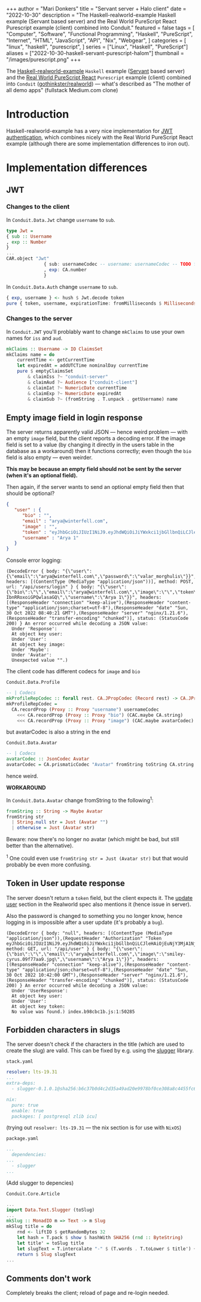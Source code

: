 +++
author = "Mari Donkers"
title = "Servant server + Halo client"
date = "2022-10-30"
description = "The Haskell-realworld-example Haskell example (Servant based server) and the Real World PureScript React Purescript example (client) combined into Conduit."
featured = false
tags = [
    "Computer",
    "Software",
    "Functional Programming",
    "Haskell",
    "PureScript",
    "Internet",
    "HTML",
    "JavaScript",
    "API",
    "Nix",
    "Webgear",
]
categories = [
    "linux",
    "haskell",
    "purescript",
]
series = ["Linux", "Haskell", "PureScript"]
aliases = ["2022-10-30-haskell-servant-purescript-halom"]
thumbnail = "/images/purescript.png"
+++

The [Haskell-realworld-example](https://github.com/nodew/haskell-realworld-example) `Haskell` example ([Servant](https://docs.servant.dev/en/stable/) based server) and the [Real World PureScript React](https://github.com/jonasbuntinx/purescript-react-realworld) `Purescript` example (client) combined into `Conduit` ([gothinkster/realworld](https://github.com/gothinkster/realworld)) — what's described as "The mother of all demo apps" (fullstack Medium.com clone)
<!--more-->

# Introduction

Haskell-realworld-example has a very nice implementation for [JWT authentication](https://blog.miniorange.com/what-is-jwt-json-web-token-how-does-jwt-authentication-work/), which combines nicely with the Real World PureScript React example (although there are some implementation differences to iron out).

# Implementation differences

## JWT

### Changes to the client

In `Conduit.Data.Jwt` change `username` to `sub`.

``` haskell
type Jwt =
{ sub :: Username
, exp :: Number
}
...
CAR.object "Jwt"
              { sub: usernameCodec -- username: usernameCodec -- TODO fix
              , exp: CA.number
              }
```

In `Conduit.Data.Auth` change `username` to `sub`.

``` haskell
{ exp, username } <- hush $ Jwt.decode token
pure { token, username, expirationTime: fromMilliseconds $ Milliseconds $ exp * 1000.0, user }
```

### Changes to the server

In `Conduit.JWT` you'll problably want to change `mkClaims` to use your own names for `iss` and `aud`.

``` haskell
mkClaims :: Username -> IO ClaimsSet
mkClaims name = do
    currentTime <- getCurrentTime
    let expiredAt = addUTCTime nominalDay currentTime
    pure $ emptyClaimsSet
        & claimIss ?~ "conduit-server"
        & claimAud ?~ Audience ["conduit-client"]
        & claimIat ?~ NumericDate currentTime
        & claimExp ?~ NumericDate expiredAt
        & claimSub ?~ (fromString . T.unpack . getUsername) name
```

## Empty image field in login response

The server returns apparently valid JSON — hence weird problem — with an empty `image` field, but the client reports a decoding error. If the image field is set to a value (by changing it directly in the users table in the database as a workaround) then it functions correctly; even though the `bio` field is also empty — even weirder.

****This may be because an empty field should not be sent by the server (when it's an optional field).****

Then again, if the server wants to send an optional empty field then that should be optional?

``` json
{
   "user" : {
      "bio" : "",
      "email" : "arya@winterfell.com",
      "image" : "",
      "token" : "eyJhbGciOiJIUzI1NiJ9.eyJhdWQiOiJiYWxkci1jbGllbnQiLCJleHAiOjEuNjY3MjA1NjIxMDE1MzQ5MzE5ZTksImlhdCI6MS42NjcxMTkyMjEwMTUzNDkzMTllOSwiaXNzIjoiYmFsZHItc2VydmVyIiwic3ViIjoiQXJ5YSAxIn0.TzhDvT9Mkmj9nalh_q7vGol-IbnRRoxoiGPQwlasaGQ",
      "username" : "Arya 1"
   }
}
```

Console error logging:

``` example
(DecodeError { body: "{\"user\":{\"email\":\"arya@winterfell.com\",\"password\":\"valar_morghulis\"}}", headers: [(ContentType (MediaType "application/json"))], method: POST, url: "/api/users/login" } { body: "{\"user\":{\"bio\":\"\",\"email\":\"arya@winterfell.com\",\"image\":\"\",\"token\":\"eyJhbGciOiJIUzI1NiJ9.eyJhdWQiOiJiYWxkci1jbGllbnQiLCJleHAiOjEuNjY3MjA1NjIxMDE1MzQ5MzE5ZTksImlhdCI6MS42NjcxMTkyMjEwMTUzNDkzMTllOSwiaXNzIjoiYmFsZHItc2VydmVyIiwic3ViIjoiQXJ5YSAxIn0.TzhDvT9Mkmj9nalh_q7vGol-IbnRRoxoiGPQwlasaGQ\",\"username\":\"Arya 1\"}}", headers: [(ResponseHeader "connection" "keep-alive"),(ResponseHeader "content-type" "application/json;charset=utf-8"),(ResponseHeader "date" "Sun, 30 Oct 2022 08:40:21 GMT"),(ResponseHeader "server" "nginx/1.21.6"),(ResponseHeader "transfer-encoding" "chunked")], status: (StatusCode 200) } An error occurred while decoding a JSON value:
  Under 'Response':
  At object key user:
  Under 'User':
  At object key image:
  Under 'Maybe':
  Under 'Avatar':
  Unexpected value "".)
```

The client code has different codecs for `image` and `bio`

`Conduit.Data.Profile`

``` haskell
-- | Codecs
mkProfileRepCodec :: forall rest. CA.JPropCodec (Record rest) -> CA.JPropCodec { | ProfileRep rest }
mkProfileRepCodec =
  CA.recordProp (Proxy :: Proxy "username") usernameCodec
    <<< CA.recordProp (Proxy :: Proxy "bio") (CAC.maybe CA.string)
    <<< CA.recordProp (Proxy :: Proxy "image") (CAC.maybe avatarCodec)
```

but avatarCodec is also a string in the end

`Conduit.Data.Avatar`

``` haskell
-- | Codecs
avatarCodec :: JsonCodec Avatar
avatarCodec = CA.prismaticCodec "Avatar" fromString toString CA.string
```

hence weird.

****WORKAROUND****

In `Conduit.Data.Avatar` change fromString to the following<sup>1</sup>:

``` haskell
fromString :: String -> Maybe Avatar
fromString str
  | String.null str = Just (Avatar "")
  | otherwise = Just (Avatar str)
```

Beware: now there's no longer no avatar (which might be bad, but still better than the alternative).

<sup>1</sup> One could even use `fromString str = Just (Avatar str)` but that would probably be even more confusing.

## Token in User update response

The server doesn't return a `token` field, but the client expects it. The [update user](https://realworld-docs.netlify.app/docs/specs/backend-specs/endpoints#update-user) section in the Realworld spec also mentions it (hence issue in server).

Also the password is changed to something you no longer know, hence logging in is impossible after a user update (it's probably a `bug`).

``` example
(DecodeError { body: "null", headers: [(ContentType (MediaType "application/json")),(RequestHeader "Authorization" "Token eyJhbGciOiJIUzI1NiJ9.eyJhdWQiOiJiYWxkci1jbGllbnQiLCJleHAiOjEuNjY3MjA1NjM3MjcwMTAyMzcyZTksImlhdCI6MS42NjcxMTkyMzcyNzAxMDIzNzJlOSwiaXNzIjoiYmFsZHItc2VydmVyIiwic3ViIjoiQXJ5YSAxIn0.tQ4JqPXoBu7RDSjF0gJeBi8NDJFGp7w7D8cxjUXMUno")], method: GET, url: "/api/user" } { body: "{\"user\":{\"bio\":\"\",\"email\":\"arya@winterfell.com\",\"image\":\"smiley-cyrus.09f77aa9.jpg\",\"username\":\"Arya 1\"}}", headers: [(ResponseHeader "connection" "keep-alive"),(ResponseHeader "content-type" "application/json;charset=utf-8"),(ResponseHeader "date" "Sun, 30 Oct 2022 10:42:00 GMT"),(ResponseHeader "server" "nginx/1.21.6"),(ResponseHeader "transfer-encoding" "chunked")], status: (StatusCode 200) } An error occurred while decoding a JSON value:
  Under 'UserResponse':
  At object key user:
  Under 'User':
  At object key token:
  No value was found.) index.b98cbc1b.js:1:50285
```

## Forbidden characters in slugs

The server doesn't check if the characters in the title (which are used to create the slug) are valid. This can be fixed by e.g. using the [slugger](https://github.com/rpearce/slugger) library.

`stack.yaml`

``` yaml
resolver: lts-19.31
...
extra-deps:
  - slugger-0.1.0.1@sha256:b6c37b0d4c2d35a49ad20e9978bf0ce308a8c4455fc61d0b446db1f3971bdc28,2035

nix:
  pure: true
  enable: true
  packages: [ postgresql zlib icu]
```

(trying out `resolver: lts-19.31` — the nix section is for use with `NixOS`)

`package.yaml`

``` yaml
...
  dependencies:
...      
  - slugger
...
```

(Add slugger to depencies)

`Conduit.Core.Article`

``` haskell
...
import Data.Text.Slugger (toSlug)
...
mkSlug :: MonadIO m => Text -> m Slug
mkSlug title = do
    rnd <- liftIO $ getRandomBytes 32
    let hash = T.pack $ show $ hashWith SHA256 (rnd :: ByteString)
    let title' = toSlug title
    let slugText = T.intercalate "-" $ (T.words . T.toLower $ title') ++ [T.take 8 hash]
    return $ Slug slugText
...
```

## Comments don't work

Completely breaks the client; reload of page and re-login needed.
